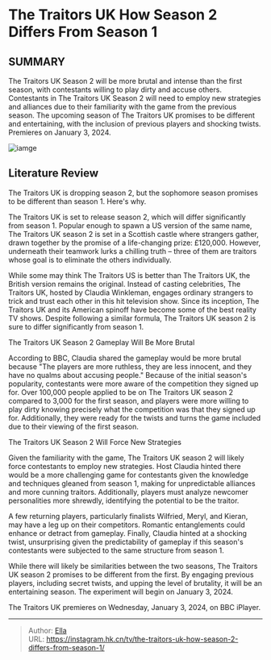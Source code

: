 # The Traitors UK How Season 2 Differs From Season 1


## SUMMARY 



  The Traitors UK Season 2 will be more brutal and intense than the first season, with contestants willing to play dirty and accuse others.   Contestants in The Traitors UK Season 2 will need to employ new strategies and alliances due to their familiarity with the game from the previous season.   The upcoming season of The Traitors UK promises to be different and entertaining, with the inclusion of previous players and shocking twists. Premieres on January 3, 2024.  

![iamge](https://static1.srcdn.com/wordpress/wp-content/uploads/2024/01/mixcollage-02-jan-2024-05-46-pm-8240.jpg)

## Literature Review
The Traitors UK is dropping season 2, but the sophomore season promises to be different than season 1. Here&#39;s why.




The Traitors UK is set to release season 2, which will differ significantly from season 1. Popular enough to spawn a US version of the same name, The Traitors UK season 2 is set in a Scottish castle where strangers gather, drawn together by the promise of a life-changing prize: £120,000. However, underneath their teamwork lurks a chilling truth – three of them are traitors whose goal is to eliminate the others individually.




While some may think The Traitors US is better than The Traitors UK, the British version remains the original. Instead of casting celebrities, The Traitors UK, hosted by Claudia Winkleman, engages ordinary strangers to trick and trust each other in this hit television show. Since its inception, The Traitors UK and its American spinoff have become some of the best reality TV shows. Despite following a similar formula, The Traitors UK season 2 is sure to differ significantly from season 1.


 The Traitors UK Season 2 Gameplay Will Be More Brutal 
          

According to BBC, Claudia shared the gameplay would be more brutal because &#34;The players are more ruthless, they are less innocent, and they have no qualms about accusing people.&#34; Because of the initial season&#39;s popularity, contestants were more aware of the competition they signed up for. Over 100,000 people applied to be on The Traitors UK season 2 compared to 3,000 for the first season, and players were more willing to play dirty knowing precisely what the competition was that they signed up for. Additionally, they were ready for the twists and turns the game included due to their viewing of the first season.






 The Traitors UK Season 2 Will Force New Strategies 
          

Given the familiarity with the game, The Traitors UK season 2 will likely force contestants to employ new strategies. Host Claudia hinted there would be a more challenging game for contestants given the knowledge and techniques gleaned from season 1, making for unpredictable alliances and more cunning traitors. Additionally, players must analyze newcomer personalities more shrewdly, identifying the potential to be the traitor.

A few returning players, particularly finalists Wilfried, Meryl, and Kieran, may have a leg up on their competitors. Romantic entanglements could enhance or detract from gameplay. Finally, Claudia hinted at a shocking twist, unsurprising given the predictability of gameplay if this season&#39;s contestants were subjected to the same structure from season 1.




While there will likely be similarities between the two seasons, The Traitors UK season 2 promises to be different from the first. By engaging previous players, including secret twists, and upping the level of brutality, it will be an entertaining season. The experiment will begin on January 3, 2024.



The Traitors UK premieres on Wednesday, January 3, 2024, on BBC iPlayer.






---

> Author: [Ella](https://instagram.hk.cn/)  
> URL: https://instagram.hk.cn/tv/the-traitors-uk-how-season-2-differs-from-season-1/  

